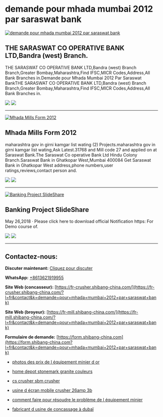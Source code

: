 # demande pour mhada mumbai 2012 par saraswat bank

<a href="https://swt.shibang-china.com/?l=fr&img&k=demande+pour+mhada+mumbai+2012+par+saraswat+bank" target="_blank">![demande pour mhada mumbai 2012 par saraswat bank](http://static.shibang-china.com/all-800x300/41.jpg)</a>

## THE SARASWAT CO OPERATIVE BANK LTD,Bandra (west) Branch.
THE SARASWAT CO OPERATIVE BANK LTD,Bandra (west) Branch Branch,Greater Bombay,Maharashtra,Find IFSC,MICR Codes,Address,All Bank Branches in.Demande pour Mhada Mumbai 2012 Par Saraswat BankTHE SARASWAT CO OPERATIVE BANK LTD,Bandra (west) Branch Branch,Greater Bombay,Maharashtra,Find IFSC,MICR Codes,Address,All Bank Branches in.


<a href="https://whatsapp.shibangsoft.com/WhatsApp.php" target="_blank" title="WhatsApp">![](http://static.shibang-china.com/icon/whatsapp.png)</a> <a href="https://swt.shibang-china.com/?l=fr&icon&k=demande+pour+mhada+mumbai+2012+par+saraswat+bank" target="_blank">![](http://static.shibang-china.com/icon/chat-fr.png)</a>

---

<a href="https://swt.shibang-china.com/?l=fr&img&k=demande+pour+mhada+mumbai+2012+par+saraswat+bank" target="_blank">![Mhada Mills Form 2012](http://static.shibang-china.com/all-800x300/643.jpg)</a>

## Mhada Mills Form 2012
maharashtra gov in girni kamgar list wating (2) Projects.maharashtra gov in girni kamgar list wating,Ask Latest.31768 and Mill code 27 and applied on at Saraswat Bank.The Saraswat Co operative Bank Ltd Hindu Colony Branch.Saraswat Bank in Ghatkopar West,Mumbai 400084 Get Saraswat Bank in Ghatkopar West address,phone numbers,user ratings,reviews,contact person and.


<a href="https://whatsapp.shibangsoft.com/WhatsApp.php" target="_blank" title="WhatsApp">![](http://static.shibang-china.com/icon/whatsapp.png)</a> <a href="https://swt.shibang-china.com/?l=fr&icon&k=demande+pour+mhada+mumbai+2012+par+saraswat+bank" target="_blank">![](http://static.shibang-china.com/icon/chat-fr.png)</a>

---

<a href="https://swt.shibang-china.com/?l=fr&img&k=demande+pour+mhada+mumbai+2012+par+saraswat+bank" target="_blank">![Banking Project SlideShare](http://static.shibang-china.com/all-800x300/1470.jpg)</a>

## Banking Project SlideShare
May 26,2018 · Please click here to download official Notification https: For Demo course of.

<a href="https://whatsapp.shibangsoft.com/WhatsApp.php" target="_blank" title="WhatsApp">![](http://static.shibang-china.com/icon/whatsapp.png)</a> <a href="https://swt.shibang-china.com/?l=fr&icon&k=demande+pour+mhada+mumbai+2012+par+saraswat+bank" target="_blank">![](http://static.shibang-china.com/icon/chat-fr.png)</a>

---
## Contactez-nous:

**Discuter maintenant:** [Cliquez pour discuter](https://swt.shibang-china.com?l=fr&contact&k=demande+pour+mhada+mumbai+2012+par+saraswat+bank)

**WhatsApp:**  [+8613621919955](https://whatsapp.shibangsoft.com/WhatsApp.php)

**Site Web (concasseur):** [https://fr-crusher.shibang-china.com/](https://fr-crusher.shibang-china.com/?l=fr&contact&k=demande+pour+mhada+mumbai+2012+par+saraswat+bank)

**Site Web (broyeur):** [https://fr-mill.shibang-china.com/](https://fr-mill.shibang-china.com/?l=fr&contact&k=demande+pour+mhada+mumbai+2012+par+saraswat+bank)

**Formulaire de demande:** [https://form.shibang-china.com](https://form.shibang-china.com?l=fr&contact&k=demande+pour+mhada+mumbai+2012+par+saraswat+bank)

* [photos des prix de l équipement minier d or](../7/photos%20des%20prix%20de%20l%20%C3%A9quipement%20minier%20d%20or.md)

* [home depot stonemark granite couleurs](../4/home%20depot%20stonemark%20granite%20couleurs.md)

* [cs crusher sbm crusher](../10/cs%20crusher%20sbm%20crusher.md)

* [usine d écran mobile crusher 26amp 3b](../8/usine%20d%20%C3%A9cran%20mobile%20crusher%2026amp%203b.md)

* [comment faire pour résoudre le problème de l équipement minier](../7/comment%20faire%20pour%20r%C3%A9soudre%20le%20probl%C3%A8me%20de%20l%20%C3%A9quipement%20minier.md)

* [fabricant d usine de concassage à dubaï](../5/fabricant%20d%20usine%20de%20concassage%20%C3%A0%20duba%C3%AF.md)